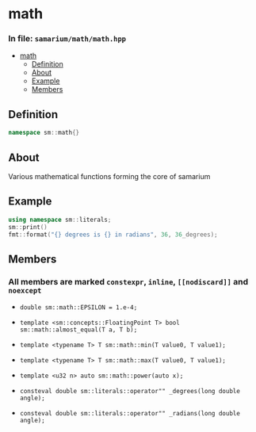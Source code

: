 # math

### In file: `samarium/math/math.hpp`

- [math](#math)
  - [Definition](#definition)
  - [About](#about)
  - [Example](#example)
  - [Members](#members)

## Definition

```cpp
namespace sm::math{}
```

## About

Various mathematical functions forming the core of samarium

## Example

```cpp
using namespace sm::literals;
sm::print()
fmt::format("{} degrees is {} in radians", 36, 36_degrees);
```

## Members

### All members are marked `constexpr`, `inline`, `[[nodiscard]]` and `noexcept`

- `double sm::math::EPSILON = 1.e-4;`

- `template <sm::concepts::FloatingPoint T> bool sm::math::almost_equal(T a, T b);`

- `template <typename T> T sm::math::min(T value0, T value1);`

- `template <typename T> T sm::math::max(T value0, T value1);`

- `template <u32 n> auto sm::math::power(auto x);`

- `consteval double sm::literals::operator"" _degrees(long double angle);`

- `consteval double sm::literals::operator"" _radians(long double angle);`
